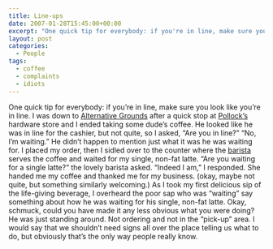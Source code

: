 ```yaml
---
title: Line-ups
date: 2007-01-28T15:45:00+00:00
excerpt: "One quick tip for everybody: if you're in line, make sure you look like you're in line. I was down to Alternative"
layout: post
categories:
  - People
tags:
  - coffee
  - complaints
  - idiots
---
```

One quick tip for everybody: if you&#8217;re in line, make sure you look like you&#8217;re in line. I was down to [Alternative Grounds](http://www.alternativegrounds.com/) after a quick stop at [Pollock&#8217;s](http://www.homehardware.ca/en/dealer-microsites/1437-6/contact-information.htm) hardware store and I ended taking some dude&#8217;s coffee. He looked like he was in line for the cashier, but not quite, so I asked, &#8220;Are you in line?&#8221; &#8220;No, I&#8217;m waiting.&#8221; He didn&#8217;t happen to mention just what it was he was waiting for. I placed my order, then I sidled over to the counter where the [barista](http://en.wikipedia.org/wiki/Barista) serves the coffee and waited for my single, non-fat latte. &#8220;Are you waiting for a single latte?&#8221; the lovely barista asked. &#8220;Indeed I am,&#8221; I responded. She handed me my coffee and thanked me for my business. (okay, maybe not quite, but something similarly welcoming.) As I took my first delicious sip of the life-giving beverage, I overheard the poor sap who was &#8220;waiting&#8221; say something about how he was waiting for his single, non-fat latte. Okay, schmuck, could you have made it any less obvious what you were doing? He was just standing around. Not ordering and not in the &#8220;pick-up&#8221; area. I would say that we shouldn&#8217;t need signs all over the place telling us what to do, but obviously that&#8217;s the only way people really know.